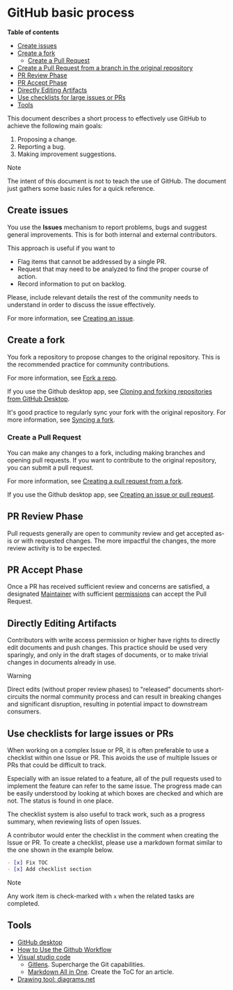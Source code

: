 # GitHub basic process

**Table of contents**
- [Create issues](#create-issues)
- [Create a fork](#create-a-fork)
  - [Create a Pull Request](#create-a-pull-request)
- [Create a Pull Request from a branch in the original repository](#create-a-pull-request-from-a-branch-in-the-original-repository)
- [PR Review Phase](#pr-review-phase)
- [PR Accept Phase](#pr-accept-phase)
- [Directly Editing Artifacts](#directly-editing-artifacts)
- [Use checklists for large issues or PRs](#use-checklists-for-large-issues-or-prs)
- [Tools](#tools)

This document describes a short process to effectively use GitHub to achieve the following main goals:

1. Proposing a change. 
2. Reporting a bug. 
3. Making improvement suggestions.   

> [!NOTE]
> The intent of this document is not to teach the use of GitHub. The document just gathers some basic rules for a quick reference. 

## Create issues

You use the **Issues** mechanism to report problems, bugs and suggest general improvements. This is for both internal and external contributors. 

This approach is useful if you want to 

- Flag items that cannot be addressed by a single PR.
- Request that may need to be analyzed to find the proper course of action.
- Record information to put on backlog.  

Please, include relevant details the rest of the community needs to understand in order to discuss the issue effectively. 

For more information, see [Creating an issue](https://docs.GitHub.com/en/issues/tracking-your-work-with-issues/creating-an-issue). 


## Create a fork

You fork a repository to propose changes to the original repository. This is the recommended practice for community contributions.

For more information, see [Fork a repo](https://docs.github.com/en/get-started/quickstart/fork-a-repo).

If you use the Github desktop app, see [Cloning and forking repositories from GitHub Desktop](https://docs.github.com/en/desktop/contributing-and-collaborating-using-github-desktop/adding-and-cloning-repositories/cloning-and-forking-repositories-from-github-desktop). 
   
It's good practice to regularly sync your fork with the original repository. 
For more information, see [Syncing a fork](https://docs.github.com/en/pull-requests/collaborating-with-pull-requests/working-with-forks/syncing-a-fork).

### Create a Pull Request

You can make any changes to a fork, including making branches and opening pull requests. 
If you want to contribute to the original repository, you can submit a pull request.

For more information, see [Creating a pull request from a fork](https://docs.github.com/en/pull-requests/collaborating-with-pull-requests/proposing-changes-to-your-work-with-pull-requests/creating-a-pull-request-from-a-fork).

If you use the Github desktop app, see [Creating an issue or pull request](https://docs.github.com/en/desktop/contributing-and-collaborating-using-github-desktop/working-with-your-remote-repository-on-github-or-github-enterprise/creating-an-issue-or-pull-request). 


## PR Review Phase
Pull requests generally are open to community review and get accepted as-is or with requested changes. The more impactful the changes, the more review activity is to be expected.

## PR Accept Phase
Once a PR has received sufficient review and concerns are satisfied, a designated [Maintainer](MAINTAINERS.md) with sufficient [permissions](https://docs.github.com/en/organizations/managing-access-to-your-organizations-repositories/repository-roles-for-an-organization#permissions-for-each-role) can accept the Pull Request. 

## Directly Editing Artifacts
Contributors with write access permission or higher have rights to directly edit documents and push changes. This practice should be used very sparingly, and only in the draft stages of documents, or to make trivial changes in documents already in use.

> [!WARNING]
> Direct edits (without proper review phases) to "released" documents short-circuits the normal community process and can result in breaking changes and significant disruption, resulting in potential impact to downstream consumers.

## Use checklists for large issues or PRs

When working on a complex Issue or PR, it is often preferable to use a checklist within one Issue or PR. This avoids the use of multiple Issues or PRs that could be difficult to track.  

Especially with an issue related to a feature, all of the pull requests used to implement the feature can refer to the same issue. The progress made can be easily understood by looking at which boxes are checked and which are not. The status is found in one place.

The checklist system is also useful to track work, such as a progress summary, when reviewing lists of open Issues.

A contributor would enter the checklist in the comment when creating the Issue or PR. To create a checklist, please use a markdown format similar to the one shown in the example below.

```md
- [x] Fix TOC
- [x] Add checklist section
```
> [!NOTE]
> Any work item is check-marked  with `x` when the related tasks are completed. 

## Tools

- [GitHub desktop](https://desktop.github.com/ "Cntrl+Left Click to open in a new tab")
- [How to Use the Github Workflow ](https://www.youtube.com/watch?v=8UguQzmswC4 "Cntrl+Left Click to open in a new tab")
- [Visual studio code](https://code.visualstudio.com/ "Cntrl+Left Click to open in a new tab")
  - [Gitlens](https://marketplace.visualstudio.com/items?itemName=eamodio.gitlens "Cntrl+Left Click to open in a new tab"). Supercharge the Git capabilities. 
  - [Markdown All in One](https://marketplace.visualstudio.com/items?itemName=yzhang.markdown-all-in-one "Cntrl+Left Click to open in a new tab"). Create the ToC for an article.
- [Drawing tool: diagrams.net](https://www.diagrams.net/ "Cntrl+Left Click to open in a new tab")
